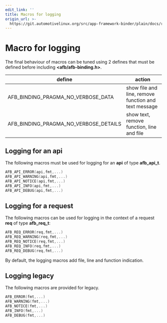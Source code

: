 ```yaml
---
edit_link: ''
title: Macros for logging
origin_url: >-
  https://git.automotivelinux.org/src/app-framework-binder/plain/docs/reference-v3/macro-log.md?h=guppy
---
```


<!-- WARNING: This file is generated by fetch_docs.js using /home/boron/Documents/AGL/docs-webtemplate/site/_data/tocs/apis_services/guppy/app-framework-binder-developer-guides-api-services-book.yml -->

Macro for logging
=================

The final behaviour of macros can be tuned using 2 defines that must be defined
before including **<afb/afb-binding.h>**.

| define                                | action
|---------------------------------------|--------------------
| AFB_BINDING_PRAGMA_NO_VERBOSE_DATA    | show file and line, remove function and text message
| AFB_BINDING_PRAGMA_NO_VERBOSE_DETAILS | show text, remove function, line and file

## Logging for an api

The following macros must be used for logging for an **api** of type
**afb_api_t**.

```C
AFB_API_ERROR(api,fmt,...)
AFB_API_WARNING(api,fmt,...)
AFB_API_NOTICE(api,fmt,...)
AFB_API_INFO(api,fmt,...)
AFB_API_DEBUG(api,fmt,...)
```

## Logging for a request


The following macros can be used for logging in the context
of a request **req** of type **afb_req_t**:

```C
AFB_REQ_ERROR(req,fmt,...)
AFB_REQ_WARNING(req,fmt,...)
AFB_REQ_NOTICE(req,fmt,...)
AFB_REQ_INFO(req,fmt,...)
AFB_REQ_DEBUG(req,fmt,...)
```

By default, the logging macros add file, line and function
indication.

## Logging legacy

The following macros are provided for legacy.

```C
AFB_ERROR(fmt,...)
AFB_WARNING(fmt,...)
AFB_NOTICE(fmt,...)
AFB_INFO(fmt,...)
AFB_DEBUG(fmt,...)
```

